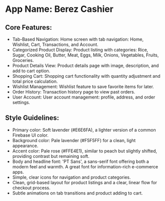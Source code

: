# **App Name**: Berez Cashier

## Core Features:

- Tab-Based Navigation: Home screen with tab navigation: Home, Wishlist, Cart, Transactions, and Account.
- Categorized Product Display: Product listing with categories: Rice, Sugar, Cooking Oil, Butter, Meat, Eggs, Milk, Onions, Vegetables, Fruits, Groceries.
- Product Details View: Product details page with image, description, and add to cart option.
- Shopping Cart: Shopping cart functionality with quantity adjustment and total price calculation.
- Wishlist Management: Wishlist feature to save favorite items for later.
- Order History: Transaction history page to view past orders.
- User Account: User account management: profile, address, and order settings.

## Style Guidelines:

- Primary color: Soft lavender (#E6E6FA), a lighter version of a common Firebase UI color.
- Background color: Pale lavender (#F5F5FF) for a clean, light appearance.
- Accent color: Pale rose (#FFE4E1), similar to peach but slightly shifted, providing contrast but remaining soft.
- Body and headline font: 'PT Sans', a sans-serif font offering both a modern feel and warmth. A great font for information-rich e-commerce apps.
- Simple, clear icons for navigation and product categories.
- Clean, grid-based layout for product listings and a clear, linear flow for checkout process.
- Subtle animations on tab transitions and product adding to cart.